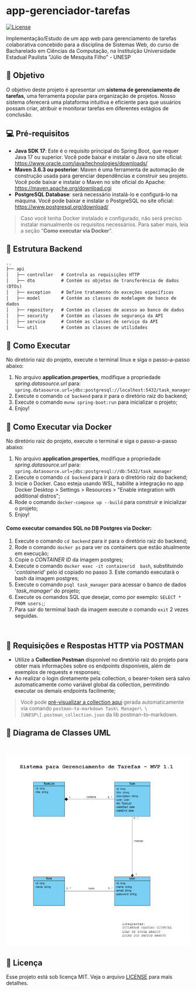 # app-gerenciador-tarefas
[![License](https://img.shields.io/badge/License-MIT-blue.svg)](LICENSE)

Implementação/Estudo de um app web para gerenciamento de tarefas colaborativa concebido para a disciplina de Sistemas Web, do curso de Bacharelado em Ciências da Computação, na Instituição Universidade Estadual Paulista "Júlio de Mesquita Filho" - UNESP


## 🎯 Objetivo

O objetivo deste projeto é apresentar um **sistema de gerenciamento de tarefas**, uma
ferramenta popular para organização de projetos. Nosso sistema oferecerá uma plataforma
intuitiva e eficiente para que usuários possam criar, atribuir e monitorar tarefas em diferentes
estágios de conclusão.


## 💻 Pré-requisitos

- **Java SDK 17**: Este é o requisito principal do Spring Boot, que requer Java 17 ou superior. Você pode baixar e instalar o Java no site oficial: https://www.oracle.com/java/technologies/downloads/
- **Maven 3.6.3 ou posterior**: Maven é uma ferramenta de automação de construção usada para gerenciar dependências e construir seu projeto. Você pode baixar e instalar o Maven no site oficial do Apache: https://maven.apache.org/download.cgi
- **PostgreSQL Database**: será necessário instalá-lo e configurá-lo na máquina. Você pode baixar e instalar o PostgreSQL no site oficial: https://www.postgresql.org/download/

> Caso você tenha Docker instalado e configurado, não será preciso instalar manualmente os requisitos necessários. Para saber mais, leia a seção "**Como executar via Docker**".


## 📁 Estrutura Backend

```
..
├── api
│   ├── controller   # Controla as requisições HTTP
│   ├── dto          # Contém os objetos de transferência de dados (DTOs)
│   ├── exception    # Define tratamento de exceções específicas
│   ├── model        # Contém as classes de modelagem de banco de dados
│   ├── repository   # Contém as classes de acesso ao banco de dados
│   ├── security     # Contém as classes de segurança da API
│   ├── service      # Contém as classes de serviço da API
│   └── util         # Contém as classes de utilidades

```


## 🚀 Como Executar

No diretório raiz do projeto, execute o terminal linux e siga o passo-a-passo abaixo:
 1. No arquivo **application.properties**, modifique a propriedade *spring.datasource.url* para: `spring.datasource.url=jdbc:postgresql://localhost:5432/task_manager`
 2. Execute o comando `cd backend`  para ir para o diretório raiz do backend;
 3. Execute o comando `mvnw spring-boot:run` para inicializar o projeto;
 4. Enjoy!


## 🐋 Como Executar via Docker

No diretório raiz do projeto, execute o terminal e siga o passo-a-passo abaixo:
 1. No arquivo **application.properties**, modifique a propriedade *spring.datasource.url* para: `spring.datasource.url=jdbc:postgresql://db:5432/task_manager`
 2. Execute o comando `cd backend` para ir para o diretório raiz do backend;
 3. Inicie o Docker. Caso esteja usando WSL, habilite a integração no app Docker Desktop > Settings > Resources > "Enable integration with additional distros";
 4. Rode o comando `docker-compose up --build`  para construir e inicializar o projeto;
 5. Enjoy!

#### Como executar comandos SQL no DB Postgres via Docker:
 1. Execute o comando `cd backend` para ir para o diretório raiz do backend;
 2. Rode o comando `docker ps` para ver os containers que estão atualmente em execução;
 3. Copie o *CONTAINER ID* da imagem postgres;
 4. Execute o comando `docker exec -it containerid  bash`, substituindo '*containerid*' pelo id copiado no passo 3. Este comando executará o bash da imagem postgres;
 5. Execute o comando `psql task_manager` para acessar o banco de dados '*task_manager*' do projeto;
 6. Execute os comandos SQL que desejar, como por exemplo: `SELECT * FROM users;`;
 7. Para sair do termimal bash da imagem execute o comando `exit` 2 vezes seguidas.

<br/>

## 📨 Requisições e Respostas HTTP via POSTMAN
 - Utilize a **Collection Postman** disponível no diretório raiz do projeto para obter mais informações sobre os endpoints disponíveis, além de exemplos de requests e responses;
 - Ao realizar o login diretamente pela collection, o bearer-token será salvo automaticamente como variável global da collection, permitindo executar os demais endpoints facilmente;

> Você pode [pré-visualizar a collection aqui](https://github.com/guiIher-me/app-gerenciador-tarefas/blob/main/collection.md) gerada automaticamente via comando `postman-to-markdown Task\ Manager\ \[UNESP\].postman_collection.json` da lib postman-to-markdown.

## 📖 Diagrama de Classes UML
<br>
<p align="center">
<img src="https://github.com/guiIher-me/app-gerenciador-tarefas/blob/main/diagrams/mvp1.1/diagrama_classes_uml_mvp1.1.png" width="600">
</p>


## 📜  Licença
Esse projeto está sob licença MIT. Veja o arquivo [LICENSE](https://github.com/guiIher-me/app-gerenciador-tarefas/blob/main/LICENSE) para mais detalhes.
